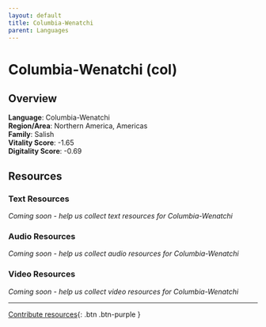 ```yaml
---
layout: default
title: Columbia-Wenatchi
parent: Languages
---
```


# Columbia-Wenatchi (col)

## Overview

**Language**: Columbia-Wenatchi  
**Region/Area**: Northern America, Americas  
**Family**: Salish  
**Vitality Score**: -1.65  
**Digitality Score**: -0.69  

## Resources

### Text Resources
*Coming soon - help us collect text resources for Columbia-Wenatchi*

### Audio Resources
*Coming soon - help us collect audio resources for Columbia-Wenatchi*

### Video Resources
*Coming soon - help us collect video resources for Columbia-Wenatchi*

---

[Contribute resources](https://fairtrain.github.io/){: .btn .btn-purple }
